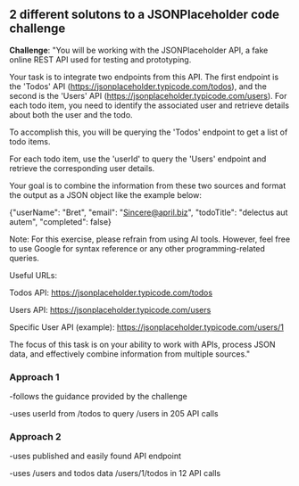 ## 2 different solutons to a JSONPlaceholder code challenge

**Challenge**:
"You will be working with the JSONPlaceholder API, a fake online REST
API used for testing and prototyping.

Your task is to integrate two endpoints from this API. The first
endpoint is the 'Todos' API (https://jsonplaceholder.typicode.com/todos), and the second is the 'Users' API (https://jsonplaceholder.typicode.com/users). For each todo
item, you need to identify the associated user and retrieve details about both the user and the todo.

To accomplish this, you will be querying the 'Todos' endpoint to get a
list of todo items.

For each todo item, use the 'userId' to query the 'Users' endpoint and
retrieve the corresponding user details.

Your goal is to combine the information from these two sources and
format the output as a JSON object like the example below:

{"userName": "Bret", "email": "Sincere@april.biz", "todoTitle":
"delectus aut autem", "completed": false}

Note: For this exercise, please refrain from using AI tools. However,
feel free to use Google for syntax reference or any other
programming-related queries.

Useful URLs:

Todos API: https://jsonplaceholder.typicode.com/todos 

Users API: https://jsonplaceholder.typicode.com/users 

Specific User API (example): https://jsonplaceholder.typicode.com/users/1

The focus of this task is on your ability to work with APIs, process JSON data, and effectively combine information from multiple sources."



### Approach 1
  -follows the guidance provided by the challenge
  
  -uses userId from /todos to query /users in 205 API calls
    
### Approach 2
  -uses published and easily found API endpoint
  
  -uses /users and todos data /users/1/todos in 12 API calls
